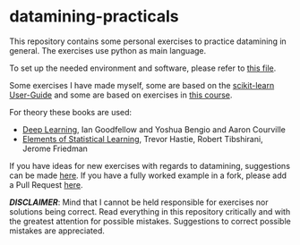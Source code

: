 # datamining-practicals
This repository contains some personal exercises to practice datamining in general. The exercises use python as main language.

To set up the needed environment and software, please refer to [this file](./software.md).

Some exercises I have made myself, some are based on the [scikit-learn User-Guide](https://scikit-learn.org/stable/user_guide.html) and some are based on exercises in [this course](https://github.com/tueimage/8dm50-machine-learning).

For theory these books are used:
- [Deep Learning](https://www.deeplearningbook.org/), Ian Goodfellow and Yoshua Bengio and Aaron Courville
- [Elements of Statistical Learning](https://web.stanford.edu/~hastie/ElemStatLearn/), Trevor Hastie, Robert Tibshirani, Jerome Friedman

If you have ideas for new exercises with regards to datamining, suggestions can be made [here](https://github.com/dloeffen/datamining-practicals/issues). If you have a fully worked example in a fork, please add a Pull Request [here](https://github.com/dloeffen/datamining-practicals/pulls).

***DISCLAIMER***: Mind that I cannot be held responsible for exercises nor solutions being correct. Read everything in this repository critically and with the greatest attention for possible mistakes. Suggestions to correct possible mistakes are appreciated. 
